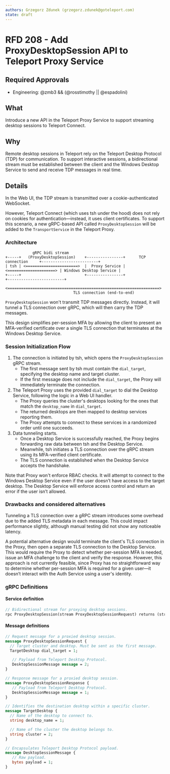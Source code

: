 ```yaml
---
authors: Grzegorz Zdunek (grzegorz.zdunek@goteleport.com)
state: draft
---
```


# RFD 208 - Add ProxyDesktopSession API to Teleport Proxy Service

## Required Approvals

- Engineering: @zmb3 && (@rosstimothy || @espadolini)

## What

Introduce a new API in the Teleport Proxy Service to support streaming desktop sessions to Teleport Connect.

## Why

Remote desktop sessions in Teleport rely on the Teleport Desktop Protocol (TDP) for communication.
To support interactive sessions, a bidirectional stream must be established between the client and the Windows Desktop Service to send and receive TDP messages in real time.

## Details

In the Web UI, the TDP stream is transmitted over a cookie-authenticated WebSocket. 

However, Teleport Connect (which uses tsh under the hood) does not rely on cookies for authentication—instead, it uses client certificates.
To support this scenario, a new gRPC-based API called `ProxyDesktopSession` will be added to the `TransportService` in the Teleport Proxy. 

### Architecture

```
            gRPC bidi stream   
+-----+   (ProxyDesktopSession)    +----------------+      TCP connection     +-------------------------+
| tsh | <=======================>  |  Proxy Service | <=====================> | Windows Desktop Service |
+-----+                            +----------------+                         +-------------------------+
        <===================================================================>
                              TLS connection (end-to-end)
```

`ProxyDesktopSession` won't transmit TDP messages directly.
Instead, it will tunnel a TLS connection over gRPC, which will then carry the TDP messages.

This design simplifies per-session MFA by allowing the client to present an MFA-verified certificate over a single TLS connection that terminates at the Windows Desktop Service.

### Session Initialization Flow

1. The connection is initiated by tsh, which opens the `ProxyDesktopSession` gRPC stream.
   * The first message sent by tsh must contain the `dial_target`, specifying the desktop name and target cluster. 
   * If the first message does not include the `dial_target`, the Proxy will immediately terminate the connection.
2. The Teleport Proxy uses the provided `dial_target` to dial the Desktop Service, following the logic in a Web UI handler.
   * The Proxy queries the cluster's desktops looking for the ones that match the `desktop_name` in `dial_target`.
   * The returned desktops are then mapped to desktop services reporting them.
   * The Proxy attempts to connect to these services in a randomized order until one succeeds.
3. Data tunneling starts.
   * Once a Desktop Service is successfully reached, the Proxy begins forwarding raw data between tsh and the Desktop Service.
   * Meanwhile, tsh initiates a TLS connection over the gRPC stream using its MFA-verified client certificate.
   * The TLS connection is established when the Desktop Service accepts the handshake.

Note that Proxy won't enforce RBAC checks. It will attempt to connect to the Windows Desktop Service even if the user doesn’t have access to the target desktop.
The Desktop Service will enforce access control and return an error if the user isn’t allowed.

### Drawbacks and considered alternatives

Tunneling a TLS connection over a gRPC stream introduces some overhead due to the added TLS metadata in each message. 
This could impact performance slightly, although manual testing did not show any noticeable latency.

A potential alternative design would terminate the client's TLS connection in the Proxy, then open a separate TLS connection to the Desktop Service. 
This would require the Proxy to detect whether per-session MFA is needed, issue an MFA challenge to the client and verify the response.
However, this approach is not currently feasible, since Proxy has no straightforward way to determine whether per-session MFA is required 
for a given user—it doesn’t interact with the Auth Service using a user's identity.

### gRPC Definitions

#### Service definition

```protobuf
// Bidirectional stream for proxying desktop sessions.
rpc ProxyDesktopSession(stream ProxyDesktopSessionRequest) returns (stream ProxyDesktopSessionResponse);
```

#### Message definitions

```protobuf
// Request message for a proxied desktop session.
message ProxyDesktopSessionRequest {
  // Target cluster and desktop. Must be sent as the first message.
  TargetDesktop dial_target = 1;

   // Payload from Teleport Desktop Protocol. 
   DesktopSessionMessage message = 2;
}

// Response message for a proxied desktop session.
message ProxyDesktopSessionResponse {
   // Payload from Teleport Desktop Protocol.
   DesktopSessionMessage message = 1;
}

// Identifies the destination desktop within a specific cluster.
message TargetDesktop {
  // Name of the desktop to connect to.
  string desktop_name = 1;

  // Name of the cluster the desktop belongs to.
  string cluster = 2;
}

// Encapsulates Teleport Desktop Protocol payload.
message DesktopSessionMessage {
   // Raw payload.
   bytes payload = 1;
}
```